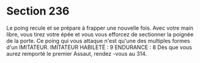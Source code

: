 # Section 236

Le poing recule et se prépare à frapper une nouvelle fois. Avec votre main libre, vous
tirez votre épée et vous vous efforcez de sectionner la poignée de la porte. Ce poing qui
vous attaque n'est qu'une des multiples formes d'un IMITATEUR.
IMITATEUR
HABILETÉ  : 9 ENDURANCE  : 8
Dès que vous aurez remporté le premier Assaut, rendez -vous au 314.